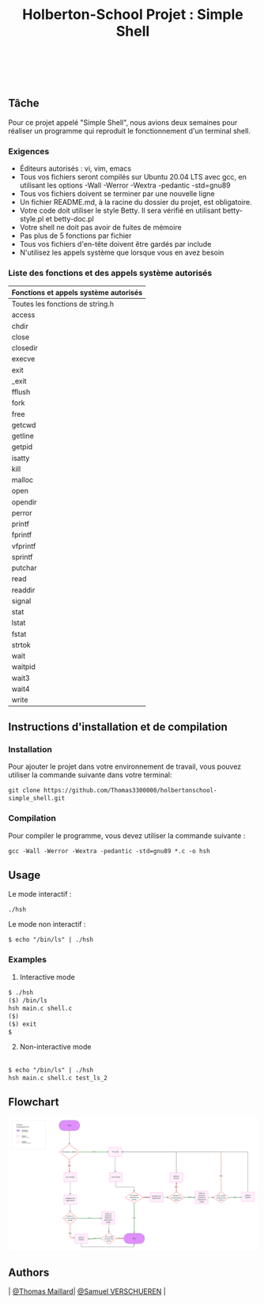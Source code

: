 <h1 align="center">Holberton-School Projet : Simple Shell</h1>
</div>
<br><br><br><br>

## Tâche

Pour ce projet appelé "Simple Shell", nous avions deux semaines pour réaliser un programme qui reproduit le fonctionnement d'un terminal shell.

### Exigences

- Éditeurs autorisés : vi, vim, emacs
- Tous vos fichiers seront compilés sur Ubuntu 20.04 LTS avec gcc, en utilisant les options -Wall -Werror -Wextra -pedantic -std=gnu89
- Tous vos fichiers doivent se terminer par une nouvelle ligne
- Un fichier README.md, à la racine du dossier du projet, est obligatoire.
- Votre code doit utiliser le style Betty. Il sera vérifié en utilisant betty-style.pl et betty-doc.pl
- Votre shell ne doit pas avoir de fuites de mémoire
- Pas plus de 5 fonctions par fichier
- Tous vos fichiers d'en-tête doivent être gardés par include
- N'utilisez les appels système que lorsque vous en avez besoin

### Liste des fonctions et des appels système autorisés

| Fonctions et appels système autorisés |
| ------------------------------------- |
| Toutes les fonctions de string.h      |
| access                                |
| chdir                                 |
| close                                 |
| closedir                              |
| execve                                |
| exit                                  |
| \_exit                                |
| fflush                                |
| fork                                  |
| free                                  |
| getcwd                                |
| getline                               |
| getpid                                |
| isatty                                |
| kill                                  |
| malloc                                |
| open                                  |
| opendir                               |
| perror                                |
| printf                                |
| fprintf                               |
| vfprintf                              |
| sprintf                               |
| putchar                               |
| read                                  |
| readdir                               |
| signal                                |
| stat                                  |
| lstat                                 |
| fstat                                 |
| strtok                                |
| wait                                  |
| waitpid                               |
| wait3                                 |
| wait4                                 |
| write                                 |

## Instructions d'installation et de compilation

### Installation

Pour ajouter le projet dans votre environnement de travail, vous pouvez utiliser la commande suivante dans votre terminal:

```
git clone https://github.com/Thomas3300000/holbertonschool-simple_shell.git
```

### Compilation

Pour compiler le programme, vous devez utiliser la commande suivante :

```
gcc -Wall -Werror -Wextra -pedantic -std=gnu89 *.c -o hsh
```

## Usage

Le mode interactif :

```
./hsh
```

Le mode non interactif :

```
$ echo "/bin/ls" | ./hsh
```

### Examples

1. Interactive mode

```
$ ./hsh
($) /bin/ls
hsh main.c shell.c
($)
($) exit
$

```

2. Non-interactive mode

```

$ echo "/bin/ls" | ./hsh
hsh main.c shell.c test_ls_2
```

## Flowchart

<img src="https://github.com/Thomas3300000/holbertonschool-simple_shell/blob/main/Annexes/Flowchart.png?raw=true">

## Authors

| [@Thomas Maillard](https://github.com/Thomas3300000)| [@Samuel VERSCHUEREN](https://github.com/Ezio-33) |
